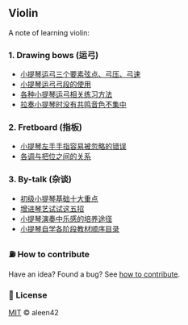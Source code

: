 ## Violin

A note of learning violin:

### 1. Drawing bows (运弓)

- [小提琴运弓三个要素弦点、弓压、弓速](docs/1.md)
- [小提琴运弓弓段的使用](docs/2.md)
- [各种小提琴运弓相关练习方法](docs/3.md)
- [拉奏小提琴时没有共鸣音色不集中](docs/8.md)

### 2. Fretboard (指板)

- [小提琴左手手指容易被忽略的错误](docs/4.md)
- [各调与把位之间的关系](docs/10.md)

### 3. By-talk (杂谈)

- [初级小提琴基础十大重点](docs/5.md)
- [增进琴艺试试这五招](docs/6.md)
- [小提琴演奏中乐感的培养途径](docs/7.md)
- [小提琴自学各阶段教材顺序目录](docs/9.md)

### :fuelpump: How to contribute

Have an idea? Found a bug? See [how to contribute](https://wiki.aleen42.com/contribution.html).

### :scroll: License

[MIT](https://wiki.aleen42.com/MIT.html) © aleen42
